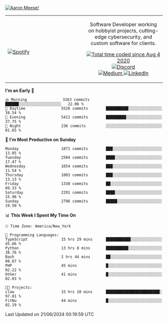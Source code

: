 [![Aaron Meese!](https://user-images.githubusercontent.com/17814535/88975338-a2aabf00-d27f-11ea-963f-8a19608716b4.png)](https://github.com/ajmeese7/readme-ascii "README ASCII")

<!-- Modified from project here: https://github.com/novatorem/novatorem -->
<table width="100%">
  <tr>
  <td width="50%">

&nbsp; <br> [![Spotify](https://ajmeese7.vercel.app/api/spotify)](https://open.spotify.com/user/ajmeese)

  </td>
  <td width="50%">
    <p align="center">
    Software Developer working on hobbyist projects, cutting-edge cybersecurity, and custom software for clients.
    </p>
    <p align="center">
      <a href="https://wakatime.com/@f726891d-3b02-46cd-9b60-e8c59f9e2b14">
        <img src="https://wakatime.com/badge/user/f726891d-3b02-46cd-9b60-e8c59f9e2b14.svg" alt="Total time coded since Aug 4 2020" title="WakaTime" />
      </a>
      <a href="http://link.aaronmeese.com/discord">
        <img src="https://img.shields.io/badge/discord-ajmeese7%234835-369?style=flat-square&logo=discord&logoColor=white&color=purple" alt="Discord" title="Discord">
      </a>
      <br />
      <a href="https://link.aaronmeese.com/medium">
        <img src="https://img.shields.io/badge/medium-ajmeese7-1DB954?style=flat-square&logo=medium&logoColor=white" alt="Medium" title="Medium">
      </a>
      <a href="https://link.aaronmeese.com/linkedin">
        <img src="https://img.shields.io/badge/linkedIn-aaronmeese-1DB954?style=flat-square&logo=linkedin&logoColor=white&color=blue" alt="LinkedIn" title="LinkedIn">
      </a>
    </p>
  </td>

</table>

[//]: <> (The `&nbsp;` is to have Aphelion take up more space)

<!--START_SECTION:waka-->
**I'm an Early 🐤** 

```text
🌞 Morning                3163 commits        ██████░░░░░░░░░░░░░░░░░░░   22.06 % 
🌆 Daytime                5526 commits        ██████████░░░░░░░░░░░░░░░   38.54 % 
🌃 Evening                5412 commits        █████████░░░░░░░░░░░░░░░░   37.75 % 
🌙 Night                  236 commits         ░░░░░░░░░░░░░░░░░░░░░░░░░   01.65 % 
```
📅 **I'm Most Productive on Sunday** 

```text
Monday                   1871 commits        ███░░░░░░░░░░░░░░░░░░░░░░   13.05 % 
Tuesday                  2504 commits        ████░░░░░░░░░░░░░░░░░░░░░   17.47 % 
Wednesday                1654 commits        ███░░░░░░░░░░░░░░░░░░░░░░   11.54 % 
Thursday                 1883 commits        ███░░░░░░░░░░░░░░░░░░░░░░   13.13 % 
Friday                   1338 commits        ██░░░░░░░░░░░░░░░░░░░░░░░   09.33 % 
Saturday                 2291 commits        ████░░░░░░░░░░░░░░░░░░░░░   15.98 % 
Sunday                   2796 commits        █████░░░░░░░░░░░░░░░░░░░░   19.50 % 
```


📊 **This Week I Spent My Time On** 

```text
🕑︎ Time Zone: America/New_York

💬 Programming Languages: 
TypeScript               15 hrs 29 mins      ███████████░░░░░░░░░░░░░░   45.66 % 
Python                   13 hrs 8 mins       ██████████░░░░░░░░░░░░░░░   38.76 % 
Bash                     2 hrs 44 mins       ██░░░░░░░░░░░░░░░░░░░░░░░   08.07 % 
PHP                      45 mins             █░░░░░░░░░░░░░░░░░░░░░░░░   02.22 % 
Other                    41 mins             █░░░░░░░░░░░░░░░░░░░░░░░░   02.03 % 

🐱‍💻 Projects: 
claw                     33 hrs 10 mins      ████████████████████████░   97.81 % 
FitNu                    44 mins             █░░░░░░░░░░░░░░░░░░░░░░░░   02.19 % 
```


 Last Updated on 21/06/2024 00:19:59 UTC
<!--END_SECTION:waka-->
